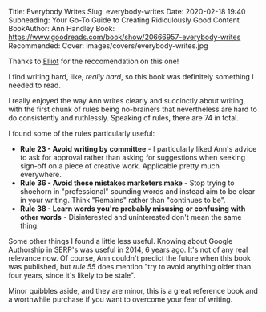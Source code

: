 Title: Everybody Writes
Slug: everybody-writes
Date: 2020-02-18 19:40
Subheading: Your Go-To Guide to Creating Ridiculously Good Content
BookAuthor: Ann Handley
Book: https://www.goodreads.com/book/show/20666957-everybody-writes
Recommended: 
Cover: images/covers/everybody-writes.jpg

Thanks to [Elliot](https://twitter.com/IAmElliot) for the reccomendation on this one!

I find writing hard, like, *really hard*, so this book was definitely something I needed to read.

I really enjoyed the way Ann writes clearly and succinctly about writing, with the first chunk of rules being no-brainers that nevertheless are hard to do consistently and ruthlessly. Speaking of rules, there are 74 in total.

I found some of the rules particularly useful:

* **Rule 23 - Avoid writing by committee** - I particularly liked Ann's advice to ask for approval rather than asking for suggestions when seeking sign-off on a piece of creative work. Applicable pretty much everywhere.
* **Rule 36 - Avoid these mistakes marketers make** - Stop trying to shoehorn in "professional" sounding words and instead aim to be clear in your writing. Think "Remains" rather than "continues to be".
* **Rule 38 - Learn words you're probably misusing or confusing with other words** - Disinterested and uninterested don't mean the same thing.

Some other things I found a little less useful. Knowing about Google Authorship in SERP's was useful in 2014, 6 years ago. It's not of any real relevance now. Of course, Ann couldn't predict the future when this book was published, but *rule 55* does mention "try to avoid anything older than four years, since it's likely to be stale".

Minor quibbles aside, and they are minor, this is a great reference book and a worthwhile purchase if you want to overcome your fear of writing.
